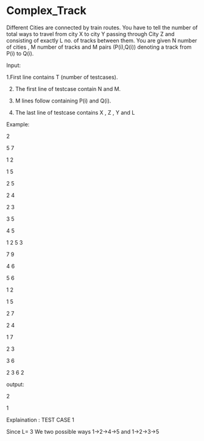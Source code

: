 # Complex_Track
Different Cities  are connected by train routes. You have to tell the number of total ways to travel from city X  to city Y passing through City Z and consisting of exactly L no. of tracks between them.
You are given N number of cities , M number of tracks  and M pairs (P(i),Q(i)) denoting a track from P(i) to Q(i).

Input:

1.First line contains T (number of testcases).

2. The first line of testcase contain N and M.

3. M lines follow containing P(i) and Q(i).

4. The last line of testcase contains X , Z , Y and L

Example:

2

5 7	

1 2

1 5

2 5 

2 4

2 3 

3 5

4 5

1 2 5 3


7 9

4 6

5 6

1 2

1 5

2 7

2 4

1 7

2 3

3 6

2 3 6 2

output: 

2 

1

Explaination : TEST CASE 1

Since L= 3
We two possible ways 1->2->4->5 and 1->2->3->5
